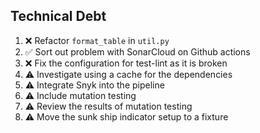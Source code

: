 ## Technical Debt

1. ❌ Refactor `format_table` in `util.py`
1. ✅ Sort out problem with SonarCloud on Github actions  
1. ❌ Fix the configuration for test-lint as it is broken
1. ⚠ Investigate using a cache for the dependencies
1. ⚠ Integrate Snyk into the pipeline
1. ⚠ Include mutation testing
1. ⚠ Review the results of mutation testing
1. ⚠ Move the sunk ship indicator setup to a fixture
